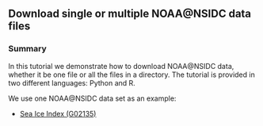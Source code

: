 ## Download single or multiple NOAA@NSIDC data files 

### Summary 
In this tutorial we demonstrate how to download NOAA@NSIDC data, whether it be one file or all the files in a directory. The tutorial is provided in two different languages: Python and R. 

We use one NOAA@NSIDC data set as an example:
* [Sea Ice Index (G02135)](https://nsidc.org/data/G02135) 
